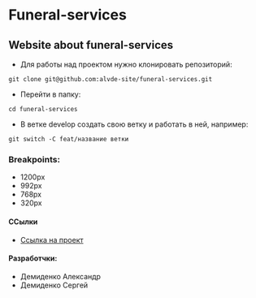 # Funeral-services
## Website about funeral-services

* Для работы над проектом нужно клонировать репозиторий: 
  
`git clone git@github.com:alvde-site/funeral-services.git`
* Перейти в папку:
  
`cd funeral-services`
* В ветке develop создать свою ветку и работать в ней, например:
  
`git switch -C feat/название ветки`

### Breakpoints:
* 1200px
* 992px
* 768px
* 320px

#### ССылки
* [Ссылка на проект](http://alvde-site.byethost5.com/)

#### Разработчки:
* Демиденко Александр
* Демиденко Сергей

